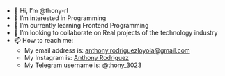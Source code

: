 - 👋 Hi, I’m @thony-rl
- 👀 I’m interested in Programming
- 🌱 I’m currently learning Frontend Programming
- 💞️ I’m looking to collaborate on Real projects of the technology industry
- 📫 How to reach me:
  - My email address is: anthony.rodriguezloyola@gmail.com
  - My Instagram is: [Anthony Rodriguez](https://instagram.com/thony_3023)
  - My Telegram username is: @thony_3023
      

<!---
thony-rl/thony-rl is a ✨ special ✨ repository because its `README.md` (this file) appears on your GitHub profile.
You can click the Preview link to take a look at your changes.
--->
